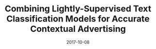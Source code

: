 ---
title: "Combining Lightly-Supervised Text Classification Models for Accurate Contextual Advertising"
collection: publications
permalink: /publication/2017-10-18-paper-title-number-3
date: 2017-10-08
venue: 'Proceedings of the 8th International Joint Conference on Natural Language Processing (IJCNLP 2017)'
paperurl: 'https://www.aclweb.org/anthology/I17-1055.pdf'

---